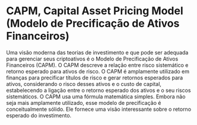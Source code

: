 # CAPM, Capital Asset Pricing Model (Modelo de Precificação de Ativos Financeiros)

Uma visão moderna das teorias de investimento e que pode ser adequada para gerenciar seus criptoativos é o Modelo de Precificação de Ativos Financeiros (CAPM). O CAPM descreve a relação entre risco sistemático e retorno esperado para ativos de risco. O CAPM é amplamente utilizado em finanças para precificar títulos de risco e gerar retornos esperados para ativos, considerando o risco desses ativos e o custo de capital, estabelecendo a ligação entre o retorno esperado dos ativos e o seu riscos sistemáticos. O CAPM usa uma fórmula matemática simples. Embora não seja mais amplamente utilizado, esse modelo de precificação é conceitualmente sólido. Ele fornece uma visão interessante sobre o retorno esperado do investimento.